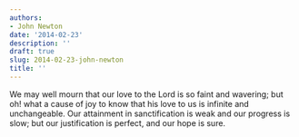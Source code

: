 ```yaml
---
authors:
- John Newton
date: '2014-02-23'
description: ''
draft: true
slug: 2014-02-23-john-newton
title: ''
---
```

We may well mourn that our love to the Lord is so faint and wavering; but oh! what a cause of joy to know that his love to us is infinite and unchangeable. Our attainment in sanctification is weak and our progress is slow; but our justification is perfect, and our hope is sure.



